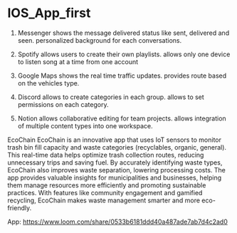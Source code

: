 # IOS_App_first

1. Messenger
    shows the message delivered status like sent, delivered and seen.
    personalized background for each conversations.

2. Spotify
    allows users to create their own playlists.
    allows only one device to listen song at a time from one account

3. Google Maps
    shows the real time traffic updates.
    provides route based on the vehicles type.

4. Discord
    allows to create categories in each group.
    allows to set permissions on each category.

5. Notion
    allows collaborative editing for team projects.
    allows integration of multiple content types into one workspace.


EcoChain
EcoChain is an innovative app that uses IoT sensors to monitor trash bin fill capacity and waste categories (recyclables, organic, general). This real-time data helps optimize trash collection routes, reducing unnecessary trips and saving fuel. By accurately identifying waste types, EcoChain also improves waste separation, lowering processing costs. The app provides valuable insights for municipalities and businesses, helping them manage resources more efficiently and promoting sustainable practices. With features like community engagement and gamified recycling, EcoChain makes waste management smarter and more eco-friendly.

App:
<a href='https://www.loom.com/share/0533b6181ddd40a487ade7ab7d4c2ad0' target='_blank'>https://www.loom.com/share/0533b6181ddd40a487ade7ab7d4c2ad0</a>